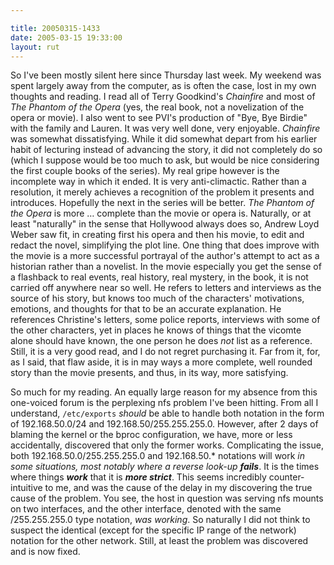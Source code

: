 ```yaml
---

title: 20050315-1433
date: 2005-03-15 19:33:00
layout: rut
---
```


<p> So I've been mostly silent here since Thursday last week.
My weekend was spent largely away from the computer, as is often
the case, lost in my own thoughts and reading.  I read all of
Terry Goodkind's <em>Chainfire</em> and most of <em>The Phantom
of the Opera</em> (yes, the real book, not a novelization of the
opera or movie).  I also went to see PVI's production of "Bye,
Bye Birdie" with the family and Lauren.  It was very well done,
very enjoyable.  <em>Chainfire</em> was somewhat dissatisfying.
While it did somewhat depart from his earlier habit of lecturing
instead of advancing the story, it did not completely do so (which
I suppose would be too much to ask, but would be nice considering
the first couple books of the series).  My real gripe however is
the incomplete way in which it ended.  It is very anti-climactic.
Rather than a resolution, it merely achieves a recognition of
the problem it presents and introduces.  Hopefully the next in
the series will be better.  <em>The Phantom of the Opera</em>
is more &#x2026; complete than the movie or opera is.  Naturally,
or at least "naturally" in the sense that Hollywood always does so,
Andrew Loyd Weber saw fit, in creating first his opera and then his
movie, to edit and redact the novel, simplifying the plot line.
One thing that does improve with the movie is a more successful
portrayal of the author's attempt to act as a historian rather
than a novelist.  In the movie especially you get the sense of a
flashback to real events, real history, real mystery, in the book,
it is not carried off anywhere near so well.  He refers to letters
and interviews as the source of his story, but knows too much of
the characters' motivations, emotions, and thoughts for that to
be an accurate explanation.  He references Christine's letters,
some police reports, interviews with some of the other characters,
yet in places he knows of things that the vicomte alone should have
known, the one person he does <em>not</em> list as a reference.
Still, it is a very good read, and I do not regret purchasing it.
Far from it, for, as I said, that flaw aside, it is in may ways a
more complete, well rounded story than the movie presents, and thus,
in its way, more satisfying.</p>

<p>So much for my reading.  An equally large reason for my absence
from this one-voiced forum is the perplexing nfs problem I've
been hitting.  From all I understand, <code>/etc/exports</code>
<em>should</em> be able to handle both notation in the form of
192.168.50.0/24 and 192.168.50/255.255.255.0.  However, after 2
days of blaming the kernel or the bproc configuration, we have,
more or less accidentally, discovered that only the former works.
Complicating the issue, both 192.168.50.0/255.255.255.0 and
192.168.50.* notations will work <em>in some situations, most
notably where a reverse look-up </em><strong><em>fails</em></strong>.
It is the times where things <strong><em>work</em></strong> that it
is <strong><em>more strict</em></strong>.  This seems incredibly
counter-intuitive to me, and was the cause of the delay in my
discovering the true cause of the problem.  You see, the host in
question was serving nfs mounts on two interfaces, and the other
interface, denoted with the same /255.255.255.0 type notation,
<em>was working</em>.  So naturally I did not think to suspect
the identical (except for the specific IP range of the network)
notation for the other network.  Still, at least the problem was
discovered and is now fixed.</p>

